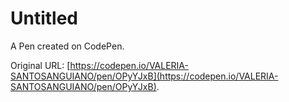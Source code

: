 # Untitled

A Pen created on CodePen.

Original URL: [https://codepen.io/VALERIA-SANTOSANGUIANO/pen/OPyYJxB](https://codepen.io/VALERIA-SANTOSANGUIANO/pen/OPyYJxB).

